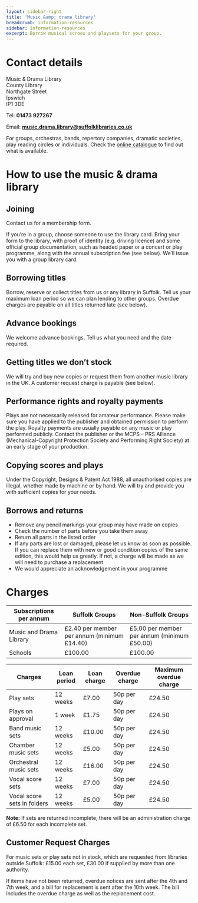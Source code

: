 ```yaml
---
layout: sidebar-right
title: 'Music &amp; drama library'
breadcrumb: information-resources
sidebar: information-resources
excerpt: Borrow musical scroes and playsets for your group.
---
```

# Contact details

Music & Drama Library<br>
County Library<br>
Northgate Street<br>
Ipswich<br>
IP1 3DE

Tel: **01473 927267**

Email: **music.drama.library@suffolklibraries.co.uk**

For groups, orchestras, bands, repertory companies, dramatic societies, play reading circles or individuals. Check the [online catalogue](https://suffolk.spydus.co.uk/cgi-bin/spydus.exe/MSGTRN/OPAC/BSEARCH) to find out what is available.

# How to use the music & drama library

## Joining

Contact us for a membership form.

If you&#8217;re in a group, choose someone to use the library card. Bring your form to the library, with proof of identity (e.g. driving licence) and some official group documentation, such as headed paper or a concert or play programme, along with the annual subscription fee (see below). We&#8217;ll issue you with a group library card.

## Borrowing titles

Borrow, reserve or collect titles from us or any library in Suffolk. Tell us your maximum loan period so we can plan lending to other groups. Overdue charges are payable on all titles returned late (see below).

## Advance bookings

We welcome advance bookings. Tell us what you need and the date required.

## Getting titles we don&#8217;t stock

We will try and buy new copies or request them from another music library in the UK. A customer request charge is payable (see below).

## Performance rights and royalty payments

Plays are not necessarily released for amateur performance. Please make sure you have applied to the publisher and obtained permission to perform the play. Royalty payments are usually payable on any music or play performed publicly. Contact the publisher or the MCPS &#8211; PRS Alliance (Mechanical-Copyright Protection Society and Performing Right Society) at an early stage of your production.

## Copying scores and plays

Under the Copyright, Designs & Patent Act 1988, all unauthorised copies are illegal, whether made by machine or by hand. We will try and provide you with sufficient copies for your needs.

## Borrows and returns

* Remove any pencil markings your group may have made on copies
* Check the number of parts before you take them away
* Return all parts in the listed order
* If any parts are lost or damaged, please let us know as soon as possible. If you can replace them with new or good condition copies of the same edition, this would help us greatly. If not, a charge will be made as we will need to purchase a replacement
* We would appreciate an acknowledgement in your programme

# Charges

<table class="pure-table pure-table-bordered">
  <thead>
    <tr>
      <th>Subscriptions per annum</th>
      <th>Suffolk Groups</th>
      <th>Non-Suffolk Groups</th>
    </tr>
  </thead>
  <tbody>
    <tr>
      <td>Music and Drama Library</td>
      <td>£2.40 per member per annum (minimum £14.40)</td>
      <td>£5.00 per member per annum (minimum £50.00)</td>
    </tr>
    <tr>
      <td>Schools</td>
      <td>£100.00</td>
      <td>£100.00</td>
    </tr>
  </tbody>
</table>

<table class="pure-table pure-table-bordered">
  <thead>
    <tr>
      <th>Charges</th>
      <th>Loan period</th>
      <th>Loan charge</th>
      <th>Overdue charge</th>
      <th>Maximum overdue charge</th>
    </tr>
  </thead>
  <tbody>
    <tr>
      <td>Play sets</td>
      <td>12 weeks</td>
      <td>£7.00</td>
      <td>50p per day</td>
      <td>£24.50</td>
    </tr>
    <tr>
      <td>Plays on approval</td>
      <td>1 week</td>
      <td>£1.75</td>
      <td>50p per day</td>
      <td>£24.50</td>
    </tr>
    <tr>
      <td>Band music sets</td>
      <td>12 weeks</td>
      <td>£10.00</td>
      <td>50p per day</td>
      <td>£24.50</td>
    </tr>
    <tr>
      <td>Chamber music sets</td>
      <td>12 weeks</td>
      <td>£5.00</td>
      <td>50p per day</td>
      <td>£24.50</td>
    </tr>
    <tr>
      <td>Orchestral music sets</td>
      <td>12 weeks</td>
      <td>£16.00</td>
      <td>50p per day</td>
      <td>£24.50</td>
    </tr>
    <tr>
      <td>Vocal score sets</td>
      <td>12 weeks</td>
      <td>£7.00</td>
      <td>50p per day</td>
      <td>£24.50</td>
    </tr>
    <tr>
      <td>Vocal score sets in folders</td>
      <td>12 weeks</td>
      <td>£5.00</td>
      <td>50p per day</td>
      <td>£24.50</td>
    </tr>
  </tbody>
</table>

**Note:** If sets are returned incomplete, there will be an administration charge of £6.50 for each incomplete set.

## Customer Request Charges

For music sets or play sets not in stock, which are requested from libraries outside Suffolk: £15.00 each set, £30.00 if supplied by more than one authority.

If items have not been returned, overdue notices are sent after the 4th and 7th week, and a bill for replacement is sent after the 10th week. The bill includes the overdue charge as well as the replacement cost.
